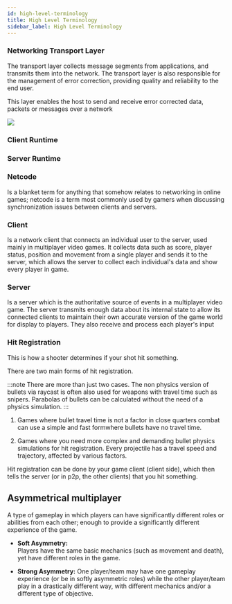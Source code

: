 ```yaml
---
id: high-level-terminology
title: High Level Terminology
sidebar_label: High Level Terminology
---
```


### Networking Transport Layer

The transport layer collects message segments from applications, and transmits them into the network. The transport layer is also responsible for the management of error correction, providing quality and reliability to the end user.

This layer enables the host to send and receive error corrected data, packets or messages over a network 

![](/img/networking-transport.png)

### Client Runtime


### Server Runtime


### Netcode

Is a blanket term for anything that somehow relates to networking in online games; netcode is a term most commonly used by gamers when discussing synchronization issues between clients and servers.



###  Client 
Is a network client that connects an individual user to the server, used mainly in multiplayer video games. It collects data such as score, player status, position and movement from a single player and sends it to the  server, which allows the server to collect each individual's data and show every player in game.

###  Server 

Is a server which is the authoritative source of events in a multiplayer video game. The server transmits enough data about its internal state to allow its connected clients to maintain their own accurate version of the game world for display to players. They also receive and process each player's input


### Hit Registration

This is how a shooter determines if your shot hit something. 

There are two main forms of hit registration.

:::note
 There are more than just two cases. The non physics version of bullets via raycast is often also used for weapons with travel time such as snipers. Parabolas of bullets can be calculated without the need of a physics simulation.
:::

1. Games where bullet travel time is not a factor in close quarters combat can use a simple and fast formwhere bullets have no travel time. 

2. Games where you need more complex and demanding bullet physics simulations for hit registration. Every projectile has a travel speed and trajectory, affected by various factors.

Hit registration can be done by your game client (client side), which then tells the server (or in p2p, the other clients) that you hit something. 


## Asymmetrical multiplayer

A type of gameplay in which players can have significantly different roles or abilities from each other; enough to provide a significantly different experience of the game. 

- **Soft Asymmetry:**  
Players have the same basic mechanics (such as movement and death), yet have different roles in the game.

- **Strong Asymmetry:** 
One player/team may have one gameplay experience (or be in softly asymmetric roles) while the other player/team play in a drastically different way, with different mechanics and/or a different type of objective.
